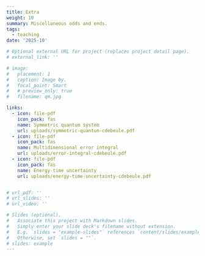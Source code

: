 ```yaml
---
title: Extra
weight: 10
summary: Miscellaneous odds and ends.
tags:
  - teaching
date: '2025-10'

# Optional external URL for project (replaces project detail page).
# external_link: ''

# image:
#   placement: 1
#   caption: Image by.
#   focal_point: Smart
#   # preview_only: true
#   filename: qm.jpg

links:
  - icon: file-pdf
    icon_pack: fas
    name: Symmetric quantum system
    url: uploads/symmetric-quantum-cdebeule.pdf
  - icon: file-pdf
    icon_pack: fas
    name: Multidimensional error integral
    url: uploads/error-integral-cdebeule.pdf
  - icon: file-pdf
    icon_pack: fas
    name: Energy-time uncertainty
    url: uploads/energy-time-uncertainty-cdebeule.pdf


# url_pdf: ''
# url_slides: ''
# url_video: ''

# Slides (optional).
#   Associate this project with Markdown slides.
#   Simply enter your slide deck's filename without extension.
#   E.g. `slides = "example-slides"` references `content/slides/example-slides.md`.
#   Otherwise, set `slides = ""`.
# slides: example
---
```

